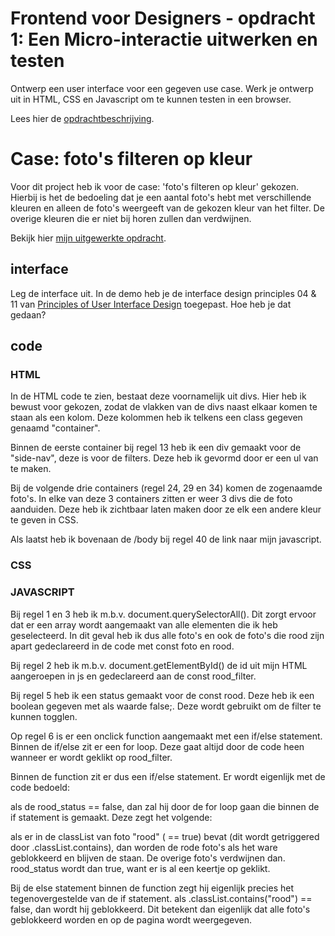 # Frontend voor Designers - opdracht 1: Een Micro-interactie uitwerken en testen

Ontwerp een user interface voor een gegeven use case. Werk je ontwerp uit in HTML, CSS en Javascript om te kunnen testen in een browser.

Lees hier de [opdrachtbeschrijving](./opdrachtbeschrijving.md).


# Case: foto's filteren op kleur
Voor dit project heb ik voor de case: 'foto's filteren op kleur' gekozen. Hierbij is het de bedoeling dat je een aantal foto's hebt met verschillende kleuren en alleen de foto's weergeeft van de gekozen kleur van het filter. De overige kleuren die er niet bij horen zullen dan verdwijnen.

Bekijk hier [mijn uitgewerkte opdracht](https://mggchn.github.io/frontend_for_designers1920/assignments_lessons/opdracht1/).

## interface
Leg de interface uit. In de demo heb je de interface design principles 04 & 11 van [Principles of User Interface Design](http://bokardo.com/principles-of-user-interface-design/) toegepast. Hoe heb je dat gedaan?


## code
### HTML
In de HTML code te zien, bestaat deze voornamelijk uit divs. Hier heb ik bewust voor gekozen, zodat de vlakken van de divs naast elkaar komen te staan als een kolom. Deze kolommen heb ik telkens een class gegeven genaamd "container".

Binnen de eerste container bij regel 13 heb ik een div gemaakt voor de "side-nav", deze is voor de filters. Deze heb ik gevormd door er een ul van te maken. 

Bij de volgende drie containers (regel 24, 29 en 34) komen de zogenaamde foto's. In elke van deze 3 containers zitten er weer 3 divs die de foto aanduiden. Deze heb ik zichtbaar laten maken door ze elk een andere kleur te geven in CSS. 

Als laatst heb ik bovenaan de /body bij regel 40 de link naar mijn javascript.

### CSS


### JAVASCRIPT
Bij regel 1 en 3 heb ik m.b.v. document.querySelectorAll(). Dit zorgt ervoor dat er een array wordt aangemaakt van alle elementen die ik heb geselecteerd. In dit geval heb ik dus alle foto's en ook de foto's die rood zijn apart gedeclareerd in de code met const foto en rood.

Bij regel 2 heb ik m.b.v. document.getElementById() de id uit mijn HTML aangeroepen in js en gedeclareerd aan de const rood_filter.

Bij regel 5 heb ik een status gemaakt voor de const rood. Deze heb ik een boolean gegeven met als waarde false;. Deze wordt gebruikt om de filter te kunnen togglen.

Op regel 6 is er een onclick function aangemaakt met een if/else statement. Binnen de if/else zit er een for loop. Deze gaat altijd door de code heen wanneer er wordt geklikt op rood_filter.


Binnen de function zit er dus een if/else statement. Er wordt eigenlijk met de code bedoeld:

als de rood_status == false, dan zal hij door de for loop gaan die binnen de if statement is gemaakt. Deze zegt het volgende:

als er in de classList van foto "rood" ( == true) bevat (dit wordt getriggered door .classList.contains), dan worden de rode foto's als het ware geblokkeerd en blijven de staan. De overige foto's verdwijnen dan. rood_status wordt dan true, want er is al een keertje op geklikt.

Bij de else statement binnen de function zegt hij eigenlijk precies het tegenovergestelde van de if statement. als .classList.contains("rood") == false, dan wordt hij geblokkeerd. Dit betekent dan eigenlijk dat alle foto's geblokkeerd worden en op de pagina wordt weergegeven.

